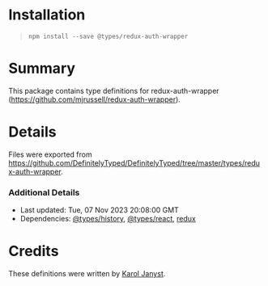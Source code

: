 # Installation
> `npm install --save @types/redux-auth-wrapper`

# Summary
This package contains type definitions for redux-auth-wrapper (https://github.com/mjrussell/redux-auth-wrapper).

# Details
Files were exported from https://github.com/DefinitelyTyped/DefinitelyTyped/tree/master/types/redux-auth-wrapper.

### Additional Details
 * Last updated: Tue, 07 Nov 2023 20:08:00 GMT
 * Dependencies: [@types/history](https://npmjs.com/package/@types/history), [@types/react](https://npmjs.com/package/@types/react), [redux](https://npmjs.com/package/redux)

# Credits
These definitions were written by [Karol Janyst](https://github.com/LKay).
